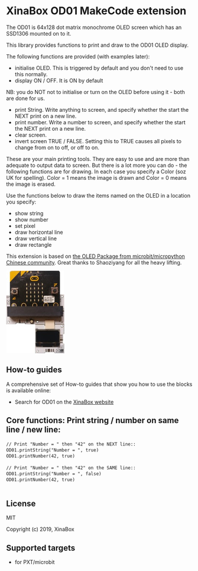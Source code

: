 # XinaBox OD01 MakeCode extension

The OD01 is 64x128 dot matrix monochrome OLED screen which has an SSD1306 mounted on to it. 

This library provides functions to print and draw to the OD01 OLED display. 

The following functions are provided (with examples later):
* initialise OLED. This is triggered by default and you don't need to use this normally.
* display ON / OFF.  It is ON by default

NB: you do NOT not to initialise or turn on the OLED before using it - both are done for us.
* print String. Write anything to screen, and specify whether the start the NEXT print on a new line.
* print number. Write a number to screen, and specify whether the start the NEXT print on a new line.
* clear screen. 
* invert screen TRUE / FALSE. Setting this to TRUE causes all pixels to change from on to off, or off to on.

These are your main printing tools. They are easy to use and are more than adequate to output data to screen.
But there is a lot more you can do - the following functions are for drawing. In each case you specify a Color (soz UK for spelling). Color = 1 means the image is drawn and Color = 0 means the image is erased. 

Use the functions below to draw the items named on the OLED in a location you specify:
* show string
* show number
* set pixel
* draw horizontal line
* draw vertical line
* draw rectangle

This extension is based on [the OLED Package from microbit/micropython Chinese community](https://github.com/makecode-extensions/OLED12864_I2C). Great thanks to Shaoziyang for all the heavy lifting.
  
![](od01.jpg)

## How-to guides

A comprehensive set of How-to guides that show you how to use the blocks is available online:
* Search for OD01 on the [XinaBox website](https://xinabox.cc/)


## Core functions: Print string / number on same line / new line:

```blocks
// Print "Number = " then "42" on the NEXT line::
OD01.printString("Number = ", true)
OD01.printNumber(42, true)

// Print "Number = " then "42" on the SAME line::
OD01.printString("Number = ", false)
OD01.printNumber(42, true)


```

## License

MIT

Copyright (c) 2019, XinaBox  

## Supported targets

* for PXT/microbit

